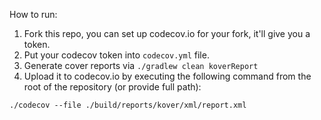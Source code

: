 How to run:

1. Fork this repo, you can set up codecov.io for your fork, it'll give you a token.
2. Put your codecov token into `codecov.yml` file.
3. Generate cover reports via `./gradlew clean koverReport`
4. Upload it to codecov.io by executing the following command from the root of the repository (or provide full path):
```
./codecov --file ./build/reports/kover/xml/report.xml
```
